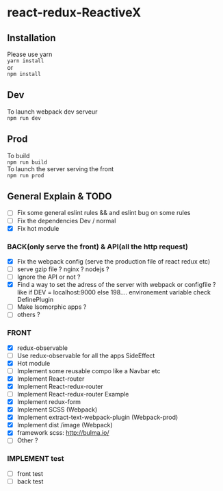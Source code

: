 # react-redux-ReactiveX
## Installation
Please use yarn   
`yarn install`   
or   
`npm install`   
## Dev   
To launch webpack dev serveur   
`npm run dev`   
## Prod
To build   
`npm run build`   
To launch the server serving the front   
`npm run prod`   
## General Explain & TODO
- [ ] Fix some general eslint rules  && and eslint bug on some rules
- [ ] Fix the dependencies Dev / normal
- [x] Fix hot module
### BACK(only serve the front) & API(all the http request)   
- [x] Fix the webpack config (serve the production file of react redux etc)
- [ ] serve gzip file ? nginx ? nodejs ?
- [ ] Ignore the API or not ?  
- [x] Find a way to set the adress of the server with webpack or configfile ? like if DEV = localhost:9000 else 198.... environement variable check DefinePlugin
- [ ] Make Isomorphic apps ?
- [ ] others ?
### FRONT
- [x] redux-observable
- [ ] Use redux-observable for all the apps SideEffect
- [x] Hot module
- [ ] Implement some reusable compo like a Navbar etc
- [x] Implement React-router
- [x] Implement React-redux-router
- [ ] Implement React-redux-router Example
- [x] Implement redux-form
- [x] Implement SCSS (Webpack)
- [x] Implement extract-text-webpack-plugin (Webpack-prod)
- [x] Implement dist /image (Webpack)
- [x] framework scss: http://bulma.io/
- [ ] Other ?
### IMPLEMENT test
- [ ] front test
- [ ] back test
